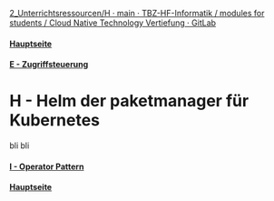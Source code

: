[2_Unterrichtsressourcen/H · main · TBZ-HF-Informatik / modules for students / Cloud Native Technology Vertiefung · GitLab](https://gitlab.com/ch-tbz-hf/Stud/v-cnt/-/tree/main/2_Unterrichtsressourcen/H)
#### [Hauptseite](/README.md)
#### [E - Zugriffsteuerung](/aufgaben/E%20-%20Zugriffsteuerung.md)
# H - Helm der paketmanager für Kubernetes
bli bli


#### [I - Operator Pattern](/aufgaben/I%20-%20Operator%20Pattern.md)
#### [Hauptseite](/README.md)